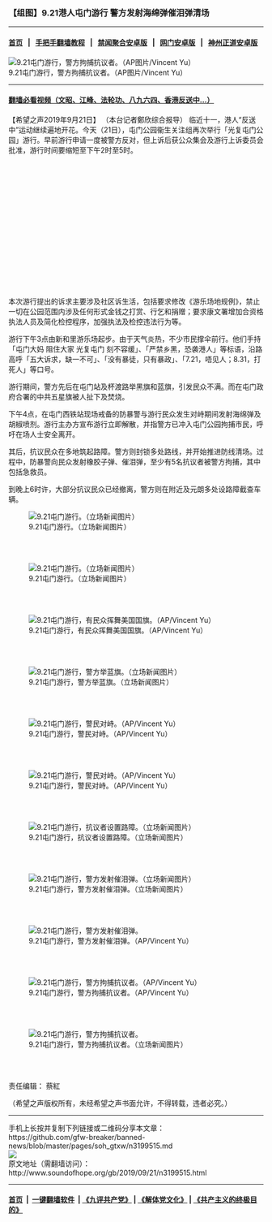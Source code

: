 ### 【组图】9.21港人屯门游行 警方发射海绵弹催泪弹清场
------------------------

#### [首页](https://github.com/gfw-breaker/banned-news/blob/master/README.md) &nbsp;&nbsp;|&nbsp;&nbsp; [手把手翻墙教程](https://github.com/gfw-breaker/guides/wiki) &nbsp;&nbsp;|&nbsp;&nbsp; [禁闻聚合安卓版](https://github.com/gfw-breaker/bn-android) &nbsp;&nbsp;|&nbsp;&nbsp; [网门安卓版](https://github.com/oGate2/oGate) &nbsp;&nbsp;|&nbsp;&nbsp; [神州正道安卓版](https://github.com/SzzdOgate/update) 



<div class="zhidingtu">
 <div class="ar-wrap-3x2">
  <img alt="9.21屯门游行，警方拘捕抗议者。（AP图片/Vincent Yu）" class="ar-wrap-inside-fill" src="http://img.soundofhope.org/2019/09/921apshiweizhebeibuvincentyu-600x424.jpeg"/>
 </div>
 <div class="caption">
  9.21屯门游行，警方拘捕抗议者。（AP图片/Vincent Yu）
 </div>
</div>
<hr/>


#### [翻墙必看视频（文昭、江峰、法轮功、八九六四、香港反送中...）](https://github.com/gfw-breaker/banned-news/blob/master/pages/links.md)

<div class="content">
 <p>
  <span class="content-info-date">
   【希望之声2019年9月21日】
  </span>
  <span class="content-info-type">
   （本台记者鄭欣综合报导）
  </span>
  临近十一，港人“反送中”运动继续遍地开花。今天（21日），屯门公园衞生关注组再次举行「光复屯门公园」游行。早前游行申请一度被警方反对，但上诉后获公众集会及游行上诉委员会批准，游行时间要缩短至下午2时至5时。
 </p>
 <div class="widget ad-300x250 ad-ecf">
  <!-- ZW30 Post Embed 300x250 1 -->
  <ins class="adsbygoogle" data-ad-client="ca-pub-1519518652909441" data-ad-slot="9768754376" style="display:inline-block;width:300px;height:250px">
  </ins>
 </div>
 <p>
  本次游行提出的诉求主要涉及社区诉生活，包括要求修改《游乐场地规例》，禁止一切在公园范围内涉及任何形式金钱之打赏、行乞和捐赠；要求康文署增加合资格执法人员及简化检控程序，加强执法及检控违法行为等。
 </p>
 <p>
  游行下午3点由新和里游乐场起步。由于天气炎热，不少市民撑伞前行。他们手持「屯门大妈 阻住大家 光复屯门 刻不容缓」、「严禁乡黑，恐袭港人」等标语，沿路高呼「五大诉求，缺一不可」、「没有暴徒，只有暴政」、「7.21，唔见人；8.31，打死人」等口号。
 </p>
 <p>
  游行期间，警方先后在屯门站及杯渡路举黑旗和蓝旗，引发民众不满。而在屯门政府合署的中共五星旗被人扯下及焚烧。
 </p>
 <p>
  下午4点，在屯门西铁站现场戒备的防暴警与游行民众发生对峙期间发射海绵弹及胡椒喷剂。游行主办方宣布游行立即解散，并指警方已冲入屯门公园拘捕市民，呼吁在场人士安全离开。
 </p>
 <p>
  其后，抗议民众在多地筑起路障。警方则封锁多处路线，并开始推进防线清场。过程中，防暴警向民众发射橡胶子弹、催泪弹，至少有5名抗议者被警方拘捕，其中包括急救员。
 </p>
 <p>
  到晚上6时许，大部分抗议民众已经撤离，警方则在附近及元朗多处设路障截查车辆。
 </p>
 <figure class="wp-caption aligncenter img-width-m" id="attachment_3199539">
  <img alt="9.21屯门游行。（立场新闻图片）" class="wp-image-3199539 size-medium" src="http://img.soundofhope.org/2019/09/721youxing-600x399.jpg" srcset="http://img.soundofhope.org/2019/09/721youxing-600x399.jpg 600w, http://img.soundofhope.org/2019/09/721youxing-768x511.jpg 768w, http://img.soundofhope.org/2019/09/721youxing-180x120.jpg 180w, http://img.soundofhope.org/2019/09/721youxing-366x244.jpg 366w, http://img.soundofhope.org/2019/09/721youxing.jpg 960w">
   <br/><figcaption class="wp-caption-text">
    9.21屯门游行。（立场新闻图片）
   </figcaption><br/>
  </img>
 </figure><br/>
 <figure class="wp-caption aligncenter img-width-m" id="attachment_3199548">
  <img alt="9.21屯门游行。（立场新闻图片）" class="wp-image-3199548 size-medium" src="http://img.soundofhope.org/2019/09/721youxing2-600x399.jpg" srcset="http://img.soundofhope.org/2019/09/721youxing2-600x399.jpg 600w, http://img.soundofhope.org/2019/09/721youxing2-768x511.jpg 768w, http://img.soundofhope.org/2019/09/721youxing2-180x120.jpg 180w, http://img.soundofhope.org/2019/09/721youxing2-366x244.jpg 366w, http://img.soundofhope.org/2019/09/721youxing2.jpg 960w">
   <br/><figcaption class="wp-caption-text">
    9.21屯门游行。（立场新闻图片）
   </figcaption><br/>
  </img>
 </figure><br/>
 <figure class="wp-caption aligncenter img-width-m" id="attachment_3199542">
  <img alt="9.21屯门游行，有民众挥舞美国国旗。（AP/Vincent Yu）" class="wp-image-3199542 size-medium" src="http://img.soundofhope.org/2019/09/921apamericanflagvincentyu-600x423.jpeg" srcset="http://img.soundofhope.org/2019/09/921apamericanflagvincentyu-600x423.jpeg 600w, http://img.soundofhope.org/2019/09/921apamericanflagvincentyu-768x541.jpeg 768w, http://img.soundofhope.org/2019/09/921apamericanflagvincentyu-180x127.jpeg 180w, http://img.soundofhope.org/2019/09/921apamericanflagvincentyu-366x258.jpeg 366w, http://img.soundofhope.org/2019/09/921apamericanflagvincentyu.jpeg 1000w">
   <br/><figcaption class="wp-caption-text">
    9.21屯门游行，有民众挥舞美国国旗。（AP/Vincent Yu）
   </figcaption><br/>
  </img>
 </figure><br/>
 <figure class="wp-caption aligncenter img-width-m" id="attachment_3199551">
  <img alt="9.21屯门游行，警方举蓝旗。（立场新闻图片）" class="wp-image-3199551 size-medium" src="http://img.soundofhope.org/2019/09/721tunmenjingfangheiqi-600x600.jpg" srcset="http://img.soundofhope.org/2019/09/721tunmenjingfangheiqi-600x600.jpg 600w, http://img.soundofhope.org/2019/09/721tunmenjingfangheiqi-150x150.jpg 150w, http://img.soundofhope.org/2019/09/721tunmenjingfangheiqi-768x768.jpg 768w, http://img.soundofhope.org/2019/09/721tunmenjingfangheiqi-180x180.jpg 180w, http://img.soundofhope.org/2019/09/721tunmenjingfangheiqi-366x366.jpg 366w, http://img.soundofhope.org/2019/09/721tunmenjingfangheiqi.jpg 900w"/>
  <br/><figcaption class="wp-caption-text">
   9.21屯门游行，警方举蓝旗。（立场新闻图片）
  </figcaption><br/>
 </figure><br/>
 <figure class="wp-caption aligncenter img-width-m" id="attachment_3199557">
  <img alt="9.21屯门游行，警民对峙。（AP/Vincent Yu）" class="wp-image-3199557 size-medium" src="http://img.soundofhope.org/2019/09/921apjingminduizhivincentyu-600x433.jpeg" srcset="http://img.soundofhope.org/2019/09/921apjingminduizhivincentyu-600x433.jpeg 600w, http://img.soundofhope.org/2019/09/921apjingminduizhivincentyu-768x554.jpeg 768w, http://img.soundofhope.org/2019/09/921apjingminduizhivincentyu-180x130.jpeg 180w, http://img.soundofhope.org/2019/09/921apjingminduizhivincentyu-366x264.jpeg 366w, http://img.soundofhope.org/2019/09/921apjingminduizhivincentyu.jpeg 1000w"/>
  <br/><figcaption class="wp-caption-text">
   9.21屯门游行，警民对峙。（AP/Vincent Yu）
  </figcaption><br/>
 </figure><br/>
 <figure class="wp-caption aligncenter img-width-m" id="attachment_3199560">
  <img alt="9.21屯门游行，警民对峙。（AP/Vincent Yu）" class="wp-image-3199560 size-medium" src="http://img.soundofhope.org/2019/09/921apduizhivincentyu-600x411.jpeg" srcset="http://img.soundofhope.org/2019/09/921apduizhivincentyu-600x411.jpeg 600w, http://img.soundofhope.org/2019/09/921apduizhivincentyu-768x526.jpeg 768w, http://img.soundofhope.org/2019/09/921apduizhivincentyu-180x123.jpeg 180w, http://img.soundofhope.org/2019/09/921apduizhivincentyu-366x251.jpeg 366w, http://img.soundofhope.org/2019/09/921apduizhivincentyu.jpeg 1000w"/>
  <br/><figcaption class="wp-caption-text">
   9.21屯门游行，警民对峙。（AP/Vincent Yu）
  </figcaption><br/>
 </figure><br/>
 <figure class="wp-caption aligncenter img-width-m" id="attachment_3199554">
  <img alt="9.21屯门游行，抗议者设置路障。（立场新闻图片）" class="wp-image-3199554 size-medium" src="http://img.soundofhope.org/2019/09/721luzhang-600x399.jpg" srcset="http://img.soundofhope.org/2019/09/721luzhang-600x399.jpg 600w, http://img.soundofhope.org/2019/09/721luzhang-768x511.jpg 768w, http://img.soundofhope.org/2019/09/721luzhang-180x120.jpg 180w, http://img.soundofhope.org/2019/09/721luzhang-366x244.jpg 366w, http://img.soundofhope.org/2019/09/721luzhang.jpg 960w"/>
  <br/><figcaption class="wp-caption-text">
   9.21屯门游行，抗议者设置路障。（立场新闻图片）
  </figcaption><br/>
 </figure><br/>
 <figure class="wp-caption aligncenter img-width-m" id="attachment_3199572">
  <img alt="9.21屯门游行，警方发射催泪弹。（立场新闻图片）" class="wp-image-3199572 size-medium" src="http://img.soundofhope.org/2019/09/721cuileidan-600x399.jpg" srcset="http://img.soundofhope.org/2019/09/721cuileidan-600x399.jpg 600w, http://img.soundofhope.org/2019/09/721cuileidan-768x511.jpg 768w, http://img.soundofhope.org/2019/09/721cuileidan-180x120.jpg 180w, http://img.soundofhope.org/2019/09/721cuileidan-366x244.jpg 366w, http://img.soundofhope.org/2019/09/721cuileidan.jpg 960w"/>
  <br/><figcaption class="wp-caption-text">
   9.21屯门游行，警方发射催泪弹。（立场新闻图片）
  </figcaption><br/>
 </figure><br/>
 <figure class="wp-caption aligncenter img-width-m" id="attachment_3199566">
  <img alt="9.21屯门游行，警方发射催泪弹。" class="wp-image-3199566 size-medium" src="http://img.soundofhope.org/2019/09/921apcuileianvincentyu-600x411.jpeg" srcset="http://img.soundofhope.org/2019/09/921apcuileianvincentyu-600x411.jpeg 600w, http://img.soundofhope.org/2019/09/921apcuileianvincentyu-768x526.jpeg 768w, http://img.soundofhope.org/2019/09/921apcuileianvincentyu-180x123.jpeg 180w, http://img.soundofhope.org/2019/09/921apcuileianvincentyu-366x251.jpeg 366w, http://img.soundofhope.org/2019/09/921apcuileianvincentyu.jpeg 1000w"/>
  <br/><figcaption class="wp-caption-text">
   9.21屯门游行，警方发射催泪弹。（AP/Vincent Yu）
  </figcaption><br/>
 </figure><br/>
 <figure class="wp-caption aligncenter img-width-m" id="attachment_3199563">
  <img alt="9.21屯门游行，警方拘捕抗议者。（AP/Vincent Yu）" class="wp-image-3199563 size-medium" src="http://img.soundofhope.org/2019/09/921apshiweizhebeibuvincentyu-600x424.jpeg" srcset="http://img.soundofhope.org/2019/09/921apshiweizhebeibuvincentyu-600x424.jpeg 600w, http://img.soundofhope.org/2019/09/921apshiweizhebeibuvincentyu-768x543.jpeg 768w, http://img.soundofhope.org/2019/09/921apshiweizhebeibuvincentyu-180x127.jpeg 180w, http://img.soundofhope.org/2019/09/921apshiweizhebeibuvincentyu-366x259.jpeg 366w, http://img.soundofhope.org/2019/09/921apshiweizhebeibuvincentyu.jpeg 1000w"/>
  <br/><figcaption class="wp-caption-text">
   9.21屯门游行，警方拘捕抗议者。（AP/Vincent Yu）
  </figcaption><br/>
 </figure><br/>
 <figure class="wp-caption aligncenter img-width-m" id="attachment_3199569">
  <img alt="9.21屯门游行，警方拘捕抗议者。" class="wp-image-3199569 size-medium" src="http://img.soundofhope.org/2019/09/7211staid-600x450.jpeg" srcset="http://img.soundofhope.org/2019/09/7211staid-600x450.jpeg 600w, http://img.soundofhope.org/2019/09/7211staid-768x576.jpeg 768w, http://img.soundofhope.org/2019/09/7211staid-1024x768.jpeg 1024w, http://img.soundofhope.org/2019/09/7211staid-180x135.jpeg 180w, http://img.soundofhope.org/2019/09/7211staid-366x275.jpeg 366w, http://img.soundofhope.org/2019/09/7211staid.jpeg 1200w"/>
  <br/><figcaption class="wp-caption-text">
   9.21屯门游行，警方拘捕抗议者。（立场新闻图片）
  </figcaption><br/>
 </figure><br/>
 <div class="content-info-btm">
  <p class="content-info-zerenbianji">
   <span class="content-info-title">
    责任编辑：
   </span>
   <span class="content-info-content">
    蔡紅
   </span>
  </p>
  <p class="content-info-refernote">
   （希望之声版权所有，未经希望之声书面允许，不得转载，违者必究。）
  </p>
 </div>
</div>

<hr/>
手机上长按并复制下列链接或二维码分享本文章：<br/>
https://github.com/gfw-breaker/banned-news/blob/master/pages/soh_gtxw/n3199515.md <br/>
<a href='https://github.com/gfw-breaker/banned-news/blob/master/pages/soh_gtxw/n3199515.md'><img src='https://github.com/gfw-breaker/banned-news/blob/master/pages/soh_gtxw/n3199515.md.png'/></a> <br/>
原文地址（需翻墙访问）：http://www.soundofhope.org/gb/2019/09/21/n3199515.html


------------------------
#### [首页](https://github.com/gfw-breaker/banned-news/blob/master/README.md) &nbsp;|&nbsp; [一键翻墙软件](https://github.com/gfw-breaker/nogfw/blob/master/README.md) &nbsp;| [《九评共产党》](https://github.com/gfw-breaker/9ping.md/blob/master/README.md#九评之一评共产党是什么) | [《解体党文化》](https://github.com/gfw-breaker/jtdwh.md/blob/master/README.md) | [《共产主义的终极目的》](https://github.com/gfw-breaker/gczydzjmd.md/blob/master/README.md)


<img src='http://gfw-breaker.win/banned-news/pages/soh_gtxw/n3199515.md' width='0px' height='0px'/>